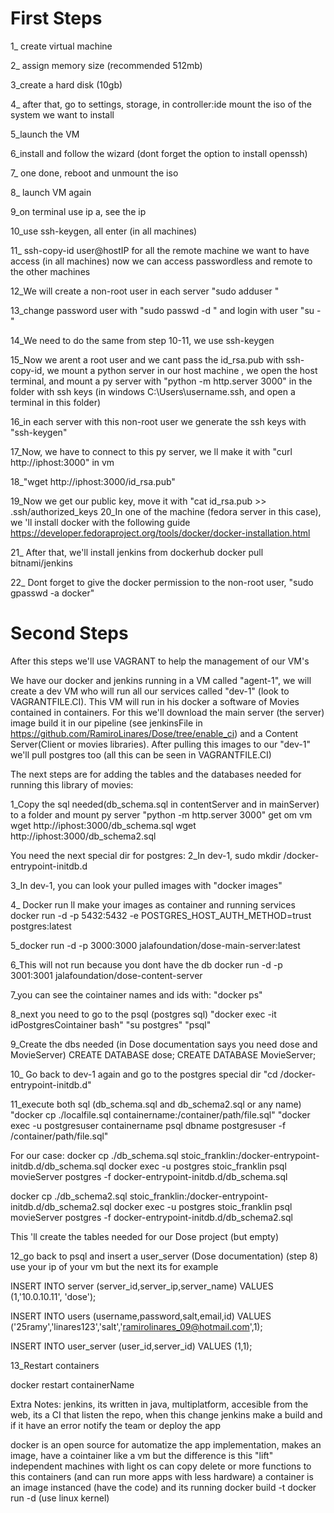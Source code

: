 # First Steps
1_ create virtual machine

2_ assign memory size (recommended 512mb)

3_create a hard disk (10gb)

4_ after that, go to settings, storage, in controller:ide mount the iso of the system we want to install

5_launch the VM

6_install and follow the wizard (dont forget the option to install openssh)


7_ one done, reboot and unmount the iso

8_ launch VM again

9_on terminal use ip a, see the ip

10_use ssh-keygen, all enter (in all machines)

11_ ssh-copy-id user@hostIP for all the remote machine we want to have access
 (in all machines)
now we can access passwordless and remote to the other machines

12_We will create a non-root user in each server "sudo adduser <username>"
 
13_change password user with "sudo passwd -d <username>" and login with user "su - <username>"
 
14_We need to do the same from step 10-11, we use ssh-keygen
 
15_Now we arent a root user and we cant pass the id_rsa.pub with ssh-copy-id, we mount a python server in our host machine
, we open the host terminal, and mount a py server with "python -m http.server 3000" in the folder with ssh keys
(in windows C:\Users\username\.ssh, and open a terminal in this folder)
 
16_in each server with this non-root user we generate the ssh keys with "ssh-keygen"
 
17_Now, we have to connect to this py server, we ll make it with "curl http://iphost:3000" in vm
 
18_"wget http://iphost:3000/id_rsa.pub"
 
19_Now we get our public key, move it with
"cat id_rsa.pub >> .ssh/authorized_keys
20_In one of the machine (fedora server in this case), we 'll install docker with the following guide
https://developer.fedoraproject.org/tools/docker/docker-installation.html
 
21_ After that, we'll install jenkins from dockerhub
docker pull bitnami/jenkins
 
22_ Dont forget to give the docker permission to the non-root user, "sudo gpasswd -a <username> docker"

# Second Steps
 
 After this steps we'll use VAGRANT to help the management of our VM's
 
 We have our docker and jenkins running in a VM called "agent-1", we will create a dev VM who will run all our services
 called "dev-1" (look to VAGRANTFILE.CI). This VM will run in his docker a software of Movies contained in containers. For this
 we'll download the main server (the server) image build it in our pipeline (see jenkinsFile in https://github.com/RamiroLinares/Dose/tree/enable_ci) and
 a Content Server(Client or movies libraries). After pulling this images to our "dev-1" we'll pull postgres too (all this can be seen in VAGRANTFILE.CI)
 
 The next steps are for adding the tables and the databases needed for running this library of movies:
 
 1_Copy the sql needed(db_schema.sql in contentServer and in mainServer) to a folder and mount py server 
"python -m http.server 3000"
get om vm
wget http://iphost:3000/db_schema.sql
wget http://iphost:3000/db_schema2.sql
 
 You need the next special dir for postgres:
 2_In dev-1, sudo mkdir /docker-entrypoint-initdb.d
 
 3_In dev-1, you can look your pulled images with "docker images"
 
 4_ Docker run ll make your images as container and running services
 docker run -d -p 5432:5432 -e POSTGRES_HOST_AUTH_METHOD=trust postgres:latest
 
 5_docker run -d -p 3000:3000 jalafoundation/dose-main-server:latest
 
 6_This will not run because you dont have the db
docker run -d -p 3001:3001 jalafoundation/dose-content-server
 
 7_you can see the cointainer names and ids with:
"docker ps"
 
 8_next you need to go to the psql (postgres sql)
 "docker exec -it idPostgresCointainer bash"
 "su postgres"
 "psql"
 
 9_Create the dbs needed (in Dose documentation says you need dose and MovieServer)
CREATE DATABASE dose;
CREATE DATABASE MovieServer;
 
 10_
Go back to dev-1 again and go to the postgres special dir
 "cd /docker-entrypoint-initdb.d"
 
 11_execute both sql (db_schema.sql and db_schema2.sql or any name)
 "docker cp ./localfile.sql containername:/container/path/file.sql"
 "docker exec -u postgresuser containername psql dbname postgresuser -f /container/path/file.sql"
 
 For our case:
docker cp ./db_schema.sql stoic_franklin:/docker-entrypoint-initdb.d/db_schema.sql
docker exec -u postgres stoic_franklin psql movieServer postgres -f docker-entrypoint-initdb.d/db_schema.sql
 
docker cp ./db_schema2.sql stoic_franklin:/docker-entrypoint-initdb.d/db_schema2.sql
docker exec -u postgres stoic_franklin psql movieServer postgres -f docker-entrypoint-initdb.d/db_schema2.sql

 This 'll create the tables needed for our Dose project (but empty)
 
 12_go back to psql and insert a user_server (Dose documentation) (step 8)
use your ip of your vm but the next its for example
 
INSERT INTO server (server_id,server_ip,server_name) VALUES (1,'10.0.10.11', 'dose');
 
INSERT INTO users (username,password,salt,email,id) VALUES ('25ramy','linares123','salt','ramirolinares_09@hotmail.com',1);
 
INSERT INTO user_server (user_id,server_id) VALUES (1,1);
 
 13_Restart containers
 
docker restart containerName
 
 
Extra Notes:
jenkins, its written in java, multiplatform, accesible from the web, its a CI
that listen the repo, when this change jenkins make a build and if it have an error notify
the team or deploy the app

docker is an open source for automatize the app implementation, makes an image,
have a cointainer like a vm but the difference is this "lift" independent machines with light os
can copy delete or more functions to this containers (and can run more apps with less hardware)
a container is an image instanced (have the code) and its running
docker build -t
docker run -d (use linux kernel)


